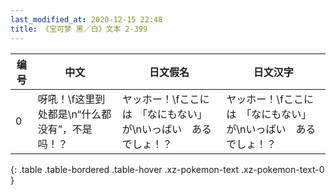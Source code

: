 ```yaml
---
last_modified_at: 2020-12-15 22:48
title: 《宝可梦 黑／白》文本 2-399
---
```

| 编号 | 中文 | 日文假名 | 日文汉字 |
| ---- | ---- | ---- | --- |
| 0 | 呀吼！\f这里到处都是\n“什么都没有”，不是吗！？ | ヤッホー！\fここには　「なにもない」が\nいっぱい　あるでしょ！？ | ヤッホー！\fここには　「なにもない」が\nいっぱい　あるでしょ！？ |
{: .table .table-bordered .table-hover .xz-pokemon-text .xz-pokemon-text-0 }